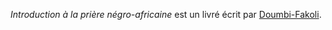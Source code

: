 <!-- TITLE: Introduction à La Prière Négro-Africaine -->
<!-- SUBTITLE: Présentation du livre : Introduction à La Prière Négro-Africaine -->

*Introduction à la prière négro-africaine* est un livré écrit par [Doumbi-Fakoli](/personnalite/homme/polymathe/afrique/nord-ouest/pays/mali/doumbi-fakoli).